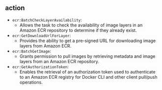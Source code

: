 ## action
- `ecr:BatchCheckLayerAvailability`: 
  - Allows the task to check the availability of image layers in an Amazon ECR repository to determine if they already exist.
- `ecr:GetDownloadUrlForLayer`: 
  - Provides the ability to get a pre-signed URL for downloading image layers from Amazon ECR.
- `ecr:BatchGetImage`: 
  - Grants permission to pull images by retrieving metadata and image layers from an Amazon ECR repository.
- `ecr:GetAuthorizationToken`: 
  - Enables the retrieval of an authorization token used to authenticate to an Amazon ECR registry for Docker CLI and other client pull/push operations.